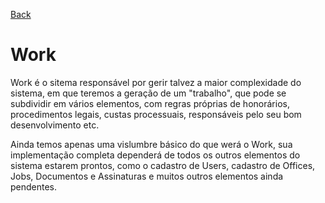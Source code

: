 [Back](../README.md)

# Work

Work é o sitema responsável por gerir talvez a maior complexidade do sistema, em que teremos a geração de um "trabalho", que pode se subdividir em vários elementos, com regras próprias de honorários, procedimentos legais, custas processuais, responsáveis pelo seu bom desenvolvimento etc.

Ainda temos apenas uma vislumbre básico do que werá o Work, sua implementação completa dependerá de todos os outros elementos do sistema estarem prontos, como o cadastro de Users, cadastro de Offices, Jobs, Documentos e Assinaturas e muitos outros elementos ainda pendentes.
